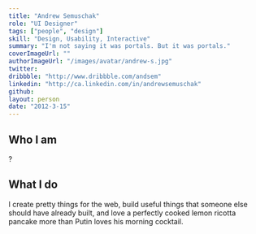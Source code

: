 ```yaml
---
title: "Andrew Semuschak"
role: "UI Designer"
tags: ["people", "design"]
skill: "Design, Usability, Interactive"
summary: "I'm not saying it was portals. But it was portals."
coverImageUrl: ""
authorImageUrl: "/images/avatar/andrew-s.jpg"
twitter:
dribbble: "http://www.dribbble.com/andsem"
linkedin: "http://ca.linkedin.com/in/andrewsemuschak"
github:
layout: person
date: "2012-3-15"
---
```


## Who I am

?

## What I do

I create pretty things for the web, build useful things that someone else should have already built, and love a perfectly cooked lemon ricotta pancake more than Putin loves his morning cocktail.
